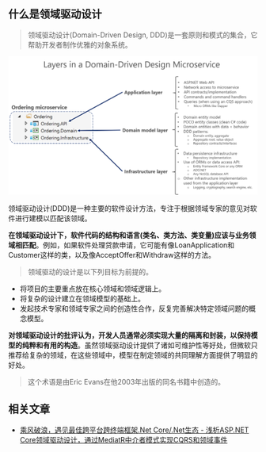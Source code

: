 ## 什么是领域驱动设计

> 领域驱动设计(Domain-Driven Design, DDD)是一套原则和模式的集合，它帮助开发者制作优雅的对象系统。

![](/Assets/2022-10-15-16-28-59.png)

领域驱动设计(DDD)是一种主要的软件设计方法，专注于根据领域专家的意见对软件进行建模以匹配该领域。

**在领域驱动设计下，软件代码的结构和语言(类名、类方法、类变量)应该与业务领域相匹配**。例如，如果软件处理贷款申请，它可能有像LoanApplication和Customer这样的类，以及像AcceptOffer和Withdraw这样的方法。

> 领域驱动的设计是以下列目标为前提的。

- 将项目的主要重点放在核心领域和领域逻辑上。
- 将复杂的设计建立在领域模型的基础上。
- 发起技术专家和领域专家之间的创造性合作，反复完善解决特定领域问题的概念模型。

**对领域驱动设计的批评认为，开发人员通常必须实现大量的隔离和封装，以保持模型的纯粹和有用的构造**。虽然领域驱动设计提供了诸如可维护性等好处，但微软只推荐给复杂的领域，在这些领域中，模型在制定领域的共同理解方面提供了明显的好处。

> 这个术语是由Eric Evans在他2003年出版的同名书籍中创造的。

## 相关文章

* [乘风破浪，遇见最佳跨平台跨终端框架.Net Core/.Net生态 - 浅析ASP.NET Core领域驱动设计，通过MediatR中介者模式实现CQRS和领域事件](https://www.cnblogs.com/taylorshi/p/16794364.html)